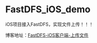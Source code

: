 # FastDFS_iOS_demo
iOS项目接入FastDFS，实现文件上传！！！

博客地址：[FastDFS-iOS客户端-上传文件](http://www.jianshu.com/p/8277f5b420b4)

